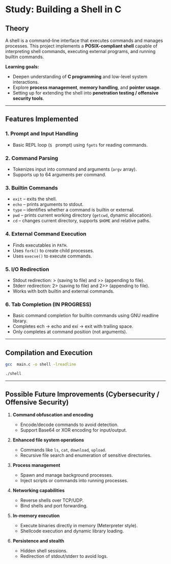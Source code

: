 # Study: Building a Shell in C

## Theory

A shell is a command-line interface that executes commands and manages processes.
This project implements a **POSIX-compliant shell** capable of interpreting shell commands, executing external programs, and running builtin commands.

**Learning goals:**

* Deepen understanding of **C programming** and low-level system interactions.
* Explore **process management**, **memory handling**, and **pointer usage**.
* Setting up for extending the shell into **penetration testing / offensive security tools**.

---

## Features Implemented

### 1. Prompt and Input Handling

* Basic REPL loop (`$ ` prompt) using `fgets` for reading commands.

### 2. Command Parsing

* Tokenizes input into command and arguments (`argv` array).
* Supports up to 64 arguments per command.

### 3. Builtin Commands

* `exit` – exits the shell.
* `echo` – prints arguments to stdout.
* `type` – identifies whether a command is builtin or external.
* `pwd` – prints current working directory (`getcwd`, dynamic allocation).
* `cd` – changes current directory, supports `$HOME` and relative paths.

### 4. External Command Execution

* Finds executables in `PATH`.
* Uses `fork()` to create child processes.
* Uses `execve()` to execute commands.

### 5. I/O Redirection

* Stdout redirection: > (saving to file) and >> (appending to file).
* Stderr redirection: 2> (saving to file) and 2>> (appending to file).
* Works with both builtin and external commands.

### 6. Tab Completion (IN PROGRESS)

* Basic command completion for builtin commands using GNU readline library.
* Completes ech → echo  and exi → exit  with trailing space.
* Only completes at command position (not arguments).

---

## Compilation and Execution

```bash
gcc  main.c -o shell -lreadline

./shell
```

---

## Possible Future Improvements (Cybersecurity / Offensive Security)

1. **Command obfuscation and encoding**

   * Encode/decode commands to avoid detection.
   * Support Base64 or XOR encoding for input/output.

2. **Enhanced file system operations**

   * Commands like `ls`, `cat`, `download`, `upload`.
   * Recursive file search and enumeration of sensitive directories.

3. **Process management**

   * Spawn and manage background processes.
   * Inject scripts or commands into running processes.

4. **Networking capabilities**

   * Reverse shells over TCP/UDP.
   * Bind shells and port forwarding.

5. **In-memory execution**

   * Execute binaries directly in memory (Meterpreter style).
   * Shellcode execution and dynamic library loading.

6. **Persistence and stealth**

   * Hidden shell sessions.
   * Redirection of stdout/stderr to avoid logs.
